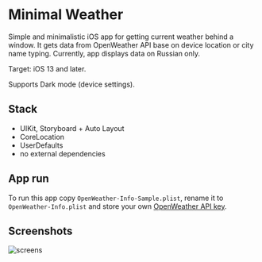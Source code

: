 # Minimal Weather

Simple and minimalistic iOS app for getting current weather behind a window. It gets data from OpenWeather API base on device location or city name typing.
Currently, app displays data on Russian only.

Target: iOS 13 and later.

Supports Dark mode (device settings).

## Stack
- UIKit, Storyboard + Auto Layout
- CoreLocation
- UserDefaults
- no external dependencies

## App run
To run this app copy `OpenWeather-Info-Sample.plist`, rename it to `OpenWeather-Info.plist` and store your own [OpenWeather API key](https://openweathermap.org/appid).

## Screenshots
![screens](https://user-images.githubusercontent.com/94740981/142757926-10211a4c-b773-4eeb-8270-9e1ddaad76a3.jpg)
